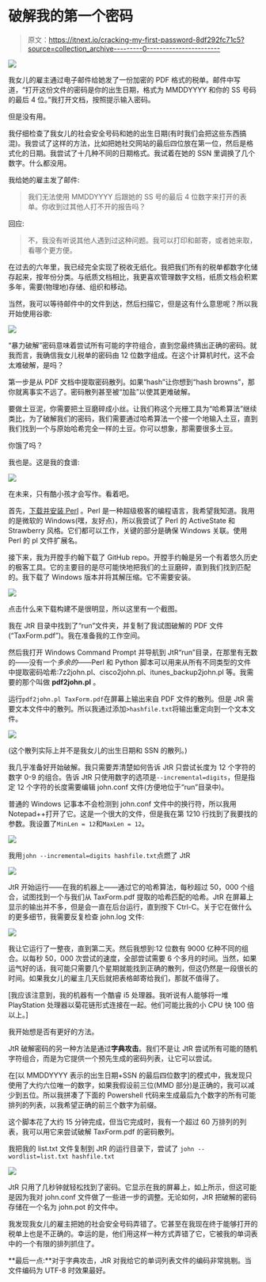 # 破解我的第一个密码

> 原文：<https://itnext.io/cracking-my-first-password-8df292fc71c5?source=collection_archive---------0----------------------->

![](img/a7ca25cd10989c063dce1e65d5723ab8.png)

我女儿的雇主通过电子邮件给她发了一份加密的 PDF 格式的税单。邮件中写道，“打开这份文件的密码是你的出生日期，格式为 MMDDYYYY 和你的 SS 号码的最后 4 位。”我打开文档，按照提示输入密码。

但是没有用。

我仔细检查了我女儿的社会安全号码和她的出生日期(有时我们会把这些东西搞混)。我尝试了这样的方法，比如把她社交网站的最后四位放在第一位，然后是格式化的日期。我尝试了十几种不同的日期格式。我试着在她的 SSN 里调换了几个数字。什么都没用。

我给她的雇主发了邮件:

> 我们无法使用 MMDDYYYY 后跟她的 SS 号的最后 4 位数字来打开<daughter>的表单。你收到过其他人打不开的报告吗？</daughter>

回应:

> 不，我没有听说其他人遇到过这种问题。我可以打印和邮寄，或者她来取，看哪个更方便。

在过去的六年里，我已经完全实现了税收无纸化。我把我们所有的税单都数字化储存起来，按年份分类。与纸质文档相比，我更喜欢管理数字文档，纸质文档会积累多年，需要(物理地)存储、组织和移动。

当然，我可以等待邮件中的文件到达，然后扫描它，但是这有什么意思呢？所以我开始使用谷歌:

![](img/bfbf6b730f0599bcefc4a514ee0925d8.png)

“暴力破解”密码意味着尝试所有可能的字符组合，直到您最终猜出正确的密码。就我而言，我确信我女儿税单的密码由 12 位数字组成。在这个计算机时代，这不会太难破解，是吗？

第一步是从 PDF 文档中提取密码散列。如果“hash”让你想到“hash browns”，那你就离事实不远了。密码散列甚至被“加盐”以使其更难破解。

要做土豆泥，你需要把土豆磨碎成小丝。让我们称这个光栅工具为“哈希算法”继续类比，为了破解我们的密码，我们需要通过哈希算法一个接一个地输入土豆，直到我们找到一个与原始哈希完全一样的土豆。你可以想象，那需要很多土豆。

你饿了吗？

我也是。这是我的食谱:

![](img/671138bfb0887d9c90f03658507d951f.png)

在未来，只有酷小孩才会写作。看着吧。

首先，[下载并安装 Perl](https://www.perl.org/get.html) 。Perl 是一种超级极客的编程语言，我希望我知道。我用的是微软的 Windows(嘿，友好点)，所以我尝试了 Perl 的 ActiveState 和 Strawberry 风格。它们都可以工作，关键的部分是确保 Windows 关联。使用 Perl 的 pl 文件扩展名。

接下来，我为开膛手约翰下载了 GitHub repo。开膛手约翰是另一个有着悠久历史的极客工具。它的主要目的是尽可能快地把我们的土豆磨碎，直到我们找到匹配的。我下载了 Windows 版本并将其解压缩。它不需要安装。

![](img/fc8d29393559156ca0f34ff5872ab7de.png)

点击什么来下载构建不是很明显，所以这里有一个截图。

我在 JtR 目录中找到了“run”文件夹，并复制了我试图破解的 PDF 文件(“TaxForm.pdf”)。我在准备我的工作空间。

然后我打开 Windows Command Prompt 并导航到 JtR“run”目录，在那里有无数的——没有一个*多余的—*—Perl 和 Python 脚本可以用来从所有不同类型的文件中提取密码哈希:7z2john.pl、cisco2john.pl、itunes_backup2john.pl 等。我需要的那个叫做 **pdf2john.pl** 。

运行`pdf2john.pl TaxForm.pdf`在屏幕上输出来自 PDF 文件的散列。但是 JtR 需要文本文件中的散列。所以我通过添加`>hashfile.txt`将输出重定向到一个文本文件。

![](img/4de8ccf26a8f35c0a232d1793da91a60.png)

(这个散列实际上并不是我女儿的出生日期和 SSN 的散列。)

我几乎准备好开始破解。我只需要弄清楚如何告诉 JtR 只尝试长度为 12 个字符的数字 0-9 的组合。告诉 JtR 只使用数字的选项是`--incremental=digits`，但是指定 12 个字符的长度需要编辑 john.conf 文件(方便地位于“run”目录中)。

普通的 Windows 记事本不会检测到 john.conf 文件中的换行符，所以我用 Notepad++打开了它。这是一个很大的文件，但是我在第 1210 行找到了我要找的参数。我设置了`MinLen = 12`和`MaxLen = 12`。

![](img/810374eddc6f26c88f0876728b4959ae.png)

我用`john --incremental=digits hashfile.txt`点燃了 JtR

![](img/32207cb0dc042954f54d7a082d5323f4.png)

JtR 开始运行——在我的机器上——通过它的哈希算法，每秒超过 50，000 个组合，试图找到一个与我们从 TaxForm.pdf 提取的哈希匹配的哈希。JtR 在屏幕上显示的输出并不多，但是会一直在后台运行，直到按下 Ctrl-C。关于它在做什么的更多细节，我需要反复检查 john.log 文件:

![](img/114cbc5f815e5760e38ce4fc41a32c1b.png)

我让它运行了一整夜，直到第二天。然后我想到:12 位数有 9000 亿种不同的组合。以每秒 50，000 次尝试的速度，全部尝试需要 6 个多月的时间。当然，如果运气好的话，我可能只需要几个星期就能找到正确的散列，但这仍然是一段很长的时间。如果我女儿的雇主几天后就把表格邮寄给我们，那就不值得了。

[我应该注意到，我的机器有一个酷睿 i5 处理器。我听说有人能够将一堆 PlayStation 处理器以菊花链形式连接在一起。他们可能比我的小 CPU 快 100 倍以上。]

我开始想是否有更好的方法。

JtR 破解密码的另一种方法是通过**字典攻击**。我们不是让 JtR 尝试所有可能的随机字符组合，而是为它提供一个预先生成的密码列表，让它可以尝试。

在[以 MMDDYYYY 表示的出生日期+SSN 的最后四位数字]的模式中，我发现只使用了大约六位唯一的数字，如果我假设前三位(MMD 部分)是正确的，我可以减少到五位。所以我拼凑了下面的 Powershell 代码来生成最后九个数字的所有可能排列的列表，以我希望正确的前三个数字为前缀。

这个脚本花了大约 15 分钟完成，但当它完成时，我有一个超过 60 万排列的列表，我可以用它来尝试破解 TaxForm.pdf 的密码散列。

我把我的 list.txt 文件复制到 JtR 的运行目录下，尝试了
`john --wordlist=list.txt hashfile.txt`

![](img/c3b76fd6d5c83eeb46e88f59a49a2e79.png)

JtR 只用了几秒钟就轻松找到了密码。它显示在我的屏幕上，如上所示，但这可能是因为我对 john.conf 文件做了一些进一步的调整。无论如何，JtR 把破解的密码存储在一个名为 john.pot 的文件中。

我发现我女儿的雇主把她的社会安全号码弄错了。它甚至在我现在终于能够打开的税单上也是不正确的。幸运的是，他们用这样一种方式弄错了它，它被我的单词表中的一个有限的排列抓住了。

**最后一点:**对于字典攻击，JtR 对我给它的单词列表文件的编码非常挑剔。当文件编码为 UTF-8 时效果最好。